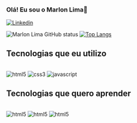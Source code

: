 ### Olá! Eu sou o Marlon Lima👋

[![Linkedin](https://img.shields.io/badge/LinkedIn-0077B5?style=for-the-badge&logo=linkedin&logoColor=white)](https://www.linkedin.com/in/marlonn-lima/)

![Marlon Lima GitHub status](https://github-readme-stats.vercel.app/api?username=MarlonnLima&show_icons=true&theme=radical)
[![Top Langs](https://github-readme-stats.vercel.app/api/top-langs/?username=MarlonnLima&layout=compact&bg_color=141321)](#)


## Tecnologias que eu utilizo
<div style="display: inline_block"><br>
<img alt = "html5" src ="https://img.shields.io/badge/HTML5-E34F26?style=for-the-badge&logo=html5&logoColor=white">
<img alt = "css3" src ="https://img.shields.io/badge/CSS3-1572B6?style=for-the-badge&logo=css3&logoColor=white">
<img alt = "javascript" src ="https://img.shields.io/badge/JavaScript-323330?style=for-the-badge&logo=javascript&logoColor=F7DF1E">
</div>

## Tecnologias que quero aprender
<div style="display: inline_block"><br>
<img alt = "html5" src ="https://img.shields.io/badge/React-20232A?style=for-the-badge&logo=react&logoColor=61DAFB">
<img alt = "html5" src ="https://img.shields.io/badge/Vue.js-35495E?style=for-the-badge&logo=vue.js&logoColor=4FC08D">
<img alt = "html5" src ="https://img.shields.io/badge/Node.js-43853D?style=for-the-badge&logo=node.js&logoColor=white">

</div>


<!--
**MarlonnLima/MarlonnLima** is a ✨ _special_ ✨ repository because its `README.md` (this file) appears on your GitHub profile.

Here are some ideas to get you started:

- 🔭 I’m currently working on ...
- 🌱 I’m currently learning ...
- 👯 I’m looking to collaborate on ...
- 🤔 I’m looking for help with ...
- 💬 Ask me about ...
- 📫 How to reach me: ...
- 😄 Pronouns: ...
- ⚡ Fun fact: ...
-->
